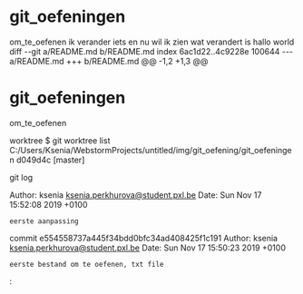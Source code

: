# git_oefeningen
om_te_oefenen
ik verander iets en nu wil ik zien wat verandert is
hallo world
diff --git a/README.md b/README.md
index 6ac1d22..4c9228e 100644
--- a/README.md
+++ b/README.md
@@ -1,2 +1,3 @@
 # git_oefeningen
 om_te_oefenen

worktree
$ git worktree list
C:/Users/Ksenia/WebstormProjects/untitled/img/git_oefening/git_oefeningen  d049d4c [master]


git log

Author: ksenia <ksenia.perkhurova@student.pxl.be>
Date:   Sun Nov 17 15:52:08 2019 +0100

    eerste aanpassing

commit e554558737a445f34bdd0bfc34ad408425f1c191
Author: ksenia <ksenia.perkhurova@student.pxl.be>
Date:   Sun Nov 17 15:50:23 2019 +0100

    eerste bestand om te oefenen, txt file
:
